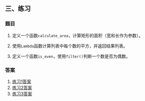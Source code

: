 ## 三、练习

### 题目

1. 定义一个函数`calculate_area`，计算矩形的面积（宽和长作为参数）。

2. 使用`Lambda`函数计算列表中每个数的平方，并返回结果列表。

3. 定义一个函数`is_even`，使用`filter()`判断一个数是否为偶数。

### 答案

1. [练习1答案](../answer/exercise1.py)
2. [练习2答案](../answer/exercise2.py)
3. [练习3答案](../answer/exercise3.py)
